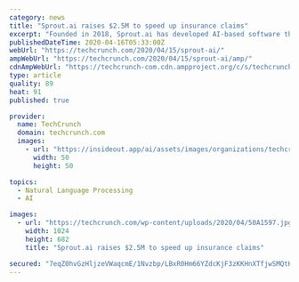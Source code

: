 ```yaml
---
category: news
title: "Sprout.ai raises $2.5M to speed up insurance claims"
excerpt: "Founded in 2018, Sprout.ai has developed AI-based software that it says enables insurance claims to be settled within “just 24 hours”. Specifically, it uses natural language processing and optical character recognition to understand unstructured insurance claim data, and then combines this with real-time external data such as weather ..."
publishedDateTime: 2020-04-16T05:33:00Z
webUrl: "https://techcrunch.com/2020/04/15/sprout-ai/"
ampWebUrl: "https://techcrunch.com/2020/04/15/sprout-ai/amp/"
cdnAmpWebUrl: "https://techcrunch-com.cdn.ampproject.org/c/s/techcrunch.com/2020/04/15/sprout-ai/amp/"
type: article
quality: 89
heat: 91
published: true

provider:
  name: TechCrunch
  domain: techcrunch.com
  images:
    - url: "https://insideout.app/ai/assets/images/organizations/techcrunch.com-50x50.jpg"
      width: 50
      height: 50

topics:
  - Natural Language Processing
  - AI

images:
  - url: "https://techcrunch.com/wp-content/uploads/2020/04/50A1597.jpg?w=1024"
    width: 1024
    height: 682
    title: "Sprout.ai raises $2.5M to speed up insurance claims"

secured: "7eqZ0hvGzHljzeVWaqcmE/1Nvzbp/LBxR0Hm66YZdcKjF3zKKHnXTfjwSMQtKZQtEmMrrtO/xmdgeG9PEcjb+8Klxuc/xkxPG3Y7SaHGJgyicaRaDwjdgZUAKhWBekGiNgVvCbUmbepCB0ItKXOv3m66RnTrxtDbLqj1t2qDk7BxmfMIyFqh7tXcdAztO1JIaQrpkoLXz/Pi30vK53Wv/0S8+pqgh0zQJcXpZcvRFb3C5ZktucW4bp+1aDNZK9TelqEQ3jlWPuB10StnW8Svv26kUG+EZLMcPWbd4n5N+0Mo00EUOnFNE0zm4r3ty245RDWrEBumB1SQhCy7tANquCHk2Xcw2pJBrhO+lexuErVy6Uf88yS7VW6w2kWZOCbs7S2UwVGpYFB3Z35TN+s6uIYlMwFu8C4tXEjcu/qJunpGzkIXerrTHp0XzAouQKdaW5ssudVzV9U/srqvTJVu0JGdyxohsrO3iTf+xd/M7xw=;ESh8lCFm9Mz/MtX7RstZPw=="
---
```



